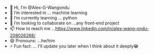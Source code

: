 - 👋 Hi, I’m @Alex-G-Wangondu
- 👀 I’m interested in ... machine learning
- 🌱 I’m currently learning ... python 
- 💞️ I’m looking to collaborate on ...any front-end project
- 📫 How to reach me ...https://www.linkedin.com/in/alex-wang-ondu-208026268/
- 😄 Pronouns: ...he/him
- ⚡ Fun fact: ... I'll update you later when I think about it deeply😂

<!---
Alex-G-Wangondu/Alex-G-Wangondu is a ✨ special ✨ repository because its `README.md` (this file) appears on your GitHub profile.
You can click the Preview link to take a look at your changes.
--->
